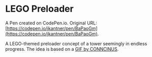 # LEGO Preloader

A Pen created on CodePen.io. Original URL: [https://codepen.io/jkantner/pen/BaPaoGm](https://codepen.io/jkantner/pen/BaPaoGm).

A LEGO-themed preloader concept of a tower seemingly in endless progress. The idea is based on a [GIF by CONNCINUS](https://twitter.com/concinnus/status/1602287175113900032).
